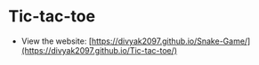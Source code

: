 # Tic-tac-toe
- View the website: [https://divyak2097.github.io/Snake-Game/](https://divyak2097.github.io/Tic-tac-toe/)

